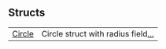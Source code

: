 
Structs
 ---
| | |
|:---|:---|
| [Circle](./hello_world-Circle.md) | Circle struct with radius field[...](./hello_world-Circle.md) |
